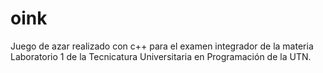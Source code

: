 # oink
Juego de azar realizado con c++ para el examen integrador de la materia Laboratorio 1 de la Tecnicatura Universitaria en Programación de la UTN. 
